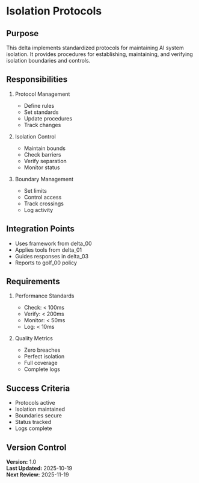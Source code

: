 # Isolation Protocols

## Purpose

This delta implements standardized protocols for maintaining AI system isolation. It provides procedures for establishing, maintaining, and verifying isolation boundaries and controls.

## Responsibilities

1. Protocol Management
   - Define rules
   - Set standards
   - Update procedures
   - Track changes

2. Isolation Control
   - Maintain bounds
   - Check barriers
   - Verify separation
   - Monitor status

3. Boundary Management
   - Set limits
   - Control access
   - Track crossings
   - Log activity

## Integration Points

- Uses framework from delta_00
- Applies tools from delta_01
- Guides responses in delta_03
- Reports to golf_00 policy

## Requirements

1. Performance Standards
   - Check: < 100ms
   - Verify: < 200ms
   - Monitor: < 50ms
   - Log: < 10ms

2. Quality Metrics
   - Zero breaches
   - Perfect isolation
   - Full coverage
   - Complete logs

## Success Criteria

- Protocols active
- Isolation maintained
- Boundaries secure
- Status tracked
- Logs complete

## Version Control

**Version:** 1.0  
**Last Updated:** 2025-10-19  
**Next Review:** 2025-11-19